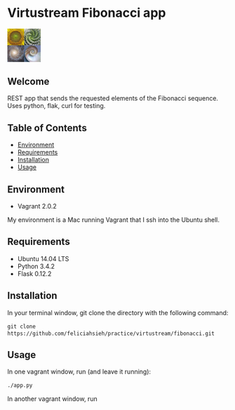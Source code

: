 # Virtustream Fibonacci app

<img src="fibonacci.jpg" style="height:15%;width:15%" />

## Welcome
REST app that sends the requested elements of the Fibonacci sequence. Uses python, flak, curl for testing.

## Table of Contents
* [Environment](#environment)
* [Requirements](#requirements)
* [Installation](#installation)
* [Usage](#usage)


## Environment
* Vagrant 2.0.2

My environment is a Mac running Vagrant that I ssh into the Ubuntu shell.

## Requirements
* Ubuntu 14.04 LTS
* Python 3.4.2
* Flask 0.12.2

## Installation
In your terminal window, git clone the directory with the following command:
```
git clone https://github.com/feliciahsieh/practice/virtustream/fibonacci.git
```

## Usage
In one vagrant window, run (and leave it running):
```sh
./app.py
```

In another vagrant window, run
```curl 127.0.0.1 ....[to be updated]
```
